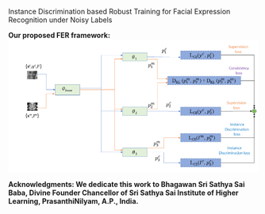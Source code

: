 
Instance Discrimination based Robust Training for Facial Expression Recognition under Noisy Labels


<strong> Our proposed FER framework:<strong>
![Proposed framework](images/IDNFER.png)


Acknowledgments:
We dedicate this work to Bhagawan Sri Sathya Sai Baba, Divine Founder Chancellor of Sri Sathya Sai Institute of Higher Learning, PrasanthiNilyam, A.P., India.

  
